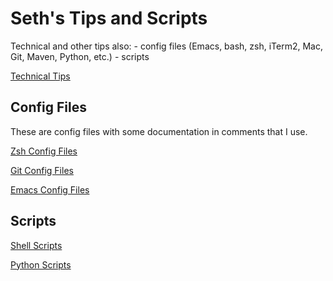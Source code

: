 # Seth's Tips and Scripts
  Technical and other tips also:
    - config files (Emacs, bash, zsh, iTerm2, Mac, Git, Maven, Python, etc.)
    - scripts

[Technical Tips](https://github.com/sethfuller/tips/blob/main/tech_tips/)

## Config Files
These are config files with some documentation in comments that I use.

[Zsh Config Files](https://github.com/sethfuller/tips/tree/main/config/Zsh)

[Git Config Files](https://github.com/sethfuller/tips/tree/main/config/Git)

[Emacs Config Files](https://github.com/sethfuller/tips/tree/main/config/Emacs)

## Scripts

[Shell Scripts](https://github.com/sethfuller/tips/tree/main/scripts/shell)

[Python Scripts](https://github.com/sethfuller/tips/tree/main/scripts/python)

    
